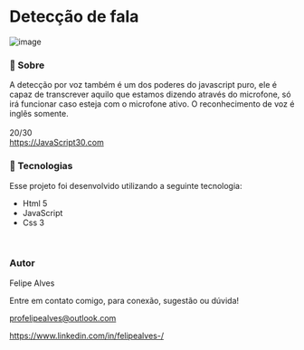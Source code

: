 # Detecção de fala
![image](https://user-images.githubusercontent.com/78622458/176065101-0989fa74-542b-4f5a-afde-81fd76002ef4.png)

### 🔖 Sobre
A detecção por voz também é um dos poderes do javascript puro, ele é capaz de transcrever aquilo que estamos dizendo através do microfone, só irá funcionar caso esteja com o microfone ativo. O reconhecimento de voz é inglês somente.
<br/>
<br/>
20/30 <br/>
https://JavaScript30.com 

### 🚀 Tecnologias
Esse projeto foi desenvolvido utilizando a seguinte tecnologia:

+ Html 5
+ JavaScript
+ Css 3
 <br/>
 
### Autor
Felipe Alves <br/>

Entre em contato comigo, para conexão, sugestão ou dúvida! <br/>

profelipealves@outlook.com <br/>

https://www.linkedin.com/in/felipealves-/
